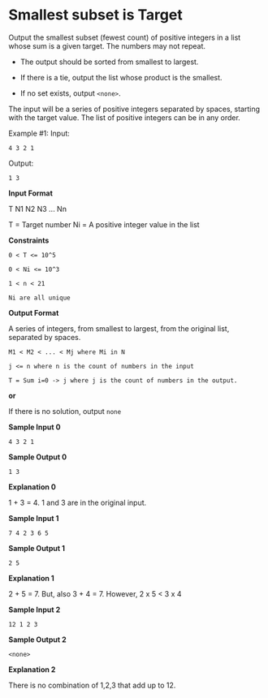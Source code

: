 # Smallest subset is Target

Output the smallest subset (fewest count) of positive integers in a list whose sum is a given target. The numbers may not repeat. 

* The output should be sorted from smallest to largest. 

* If there is a tie, output the list whose product is the smallest. 

* If no set exists, output `<none>`. 

The input will be a series of positive integers separated by spaces, starting with the target value. The list of positive integers can be in any order. 

Example #1: Input: 

```
4 3 2 1
```

Output: 

```
1 3
```

**Input Format**

T N1 N2 N3 ... Nn

T = Target number
Ni = A positive integer value in the list

**Constraints**

`0 < T <= 10^5`

`0 < Ni <= 10^3`

`1 < n < 21`

`Ni are all unique`

**Output Format**

A series of integers, from smallest to largest, from the original list, separated by spaces. 

`M1 < M2 < ... < Mj where Mi in N`

`j <= n where n is the count of numbers in the input`

`T = Sum i=0 -> j where j is the count of numbers in the output.`

**or**

If there is no solution, output `none`

**Sample Input 0**

```
4 3 2 1
```

**Sample Output 0** 

```
1 3
```

**Explanation 0**

1 + 3 = 4. 1 and 3 are in the original input.

**Sample Input 1**

```
7 4 2 3 6 5
```

**Sample Output 1**

```
2 5
```

**Explanation 1**

2 + 5 = 7. But, also 3 + 4 = 7. However, 2 x 5 < 3 x 4

**Sample Input 2**
```
12 1 2 3
```

**Sample Output 2**
```
<none>
```

**Explanation 2**

There is no combination of 1,2,3 that add up to 12.